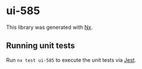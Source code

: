 # ui-585

This library was generated with [Nx](https://nx.dev).

## Running unit tests

Run `nx test ui-585` to execute the unit tests via [Jest](https://jestjs.io).
